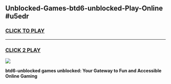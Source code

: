 
## Unblocked-Games-btd6-unblocked-Play-Online #u5edr
<h3>
<a href="https://news.freeplayer.one?title=btd6-unblocked&ref=3">CLICK TO PLAY</a></h3>
<hr>

<h3>
<a href="https://news.freeplayer.one?title=btd6-unblocked&ref=3">CLICK 2 PLAY</a>
  
</h3>

<a href="https://news.freeplayer.one?title=btd6-unblocked&ref=3"><img src="https://clearcache.store/games.png"></a>


**btd6-unblocked games unblocked: Your Gateway to Fun and Accessible Online Gaming**
